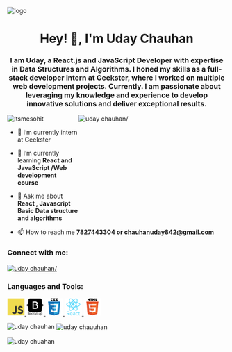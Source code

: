 ![logo](https://image.lexica.art/full_jpg/9b4bd719-b26d-4916-b497-416beb8a54a6)
<h1 align="center">Hey! 👋, I'm Uday Chauhan</h1>
<h3 align="center">I am Uday, a React.js and JavaScript Developer with expertise in   Data Structures and Algorithms. I honed my skills as a full-stack developer intern at Geekster, where I worked on multiple web development projects. Currently. I am passionate about leveraging my knowledge and experience to develop innovative solutions and deliver exceptional results.</h3>

<img align="right" src="https://image.lexica.art/full_jpg/8f5ed6e0-b3a8-49d6-9d2f-19355a156e6c" alt="uday chauhan/" height="230" width="340"> 

<p align="left"> <img src="https://komarev.com/ghpvc/?username=itsmesohit&label=Profile%20views&color=0e75b6&style=flat" alt="itsmesohit" /> </p>

- 🔭 I’m currently intern at Geekster

- 🌱 I’m currently learning **React and JavaScript /Web development course**

- 💬 Ask me about **React , Javascript Basic Data structure and algorithms**

- 📫 How to reach me **7827443304 or chauhanuday842@gmail.com**

<h3 align="left">Connect with me:</h3>
<p align="left">

<a href="https://www.linkedin.com/in/uday-chauhan-here/" target="blank"><img align="center" src="https://raw.githubusercontent.com/rahuldkjain/github-profile-readme-generator/master/src/images/icons/Social/linked-in-alt.svg" alt="uday chauhan/" height="30" width="40" /></a>

</p>

<h3 align="left">Languages and Tools:</h3>
<p align="left">  <a href="https://developer.mozilla.org/en-US/docs/Web/JavaScript" target="_blank" rel="noreferrer"> <img src="https://raw.githubusercontent.com/devicons/devicon/master/icons/javascript/javascript-original.svg" alt="javascript" width="40" height="40"/> </a> <a href="https://getbootstrap.com" target="_blank" rel="noreferrer"> <img src="https://raw.githubusercontent.com/devicons/devicon/master/icons/bootstrap/bootstrap-plain-wordmark.svg" alt="bootstrap" width="40" height="40"/> </a><a href="https://www.w3schools.com/css/" target="_blank" rel="noreferrer"> <img src="https://raw.githubusercontent.com/devicons/devicon/master/icons/css3/css3-original-wordmark.svg" alt="css3" width="40" height="40"/>  <img src="https://raw.githubusercontent.com/devicons/devicon/master/icons/react/react-original-wordmark.svg" alt="react" width="40" height="40"/> </a><a href="https://www.w3.org/html/" target="_blank" rel="noreferrer"> <img src="https://raw.githubusercontent.com/devicons/devicon/master/icons/html5/html5-original-wordmark.svg" alt="html5" width="40" height="40"/> </a>   </p>

<p><img align="left" src="https://github-readme-stats.vercel.app/api/top-langs?username=udaypro123&show_icons=true&locale=en&layout=compact" alt="uday chauhan" /></p>

<p>&nbsp;<img align="center" src="https://github-readme-stats.vercel.app/api?username=udaypro123&show_icons=true&locale=en" alt="uday chauuhan" /></p>

<p><img align="center" src="https://github-readme-streak-stats.herokuapp.com/?user=udaypro123&" alt="uday chuahan" /></p>
